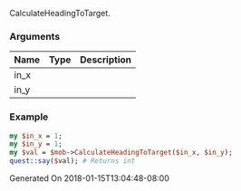 CalculateHeadingToTarget.
### Arguments
**Name**|**Type**|**Description**
:---|:---|:---
in_x||
in_y||

### Example

```perl
my $in_x = 1;
my $in_y = 1;
my $val = $mob->CalculateHeadingToTarget($in_x, $in_y);
quest::say($val); # Returns int
```


Generated On 2018-01-15T13:04:48-08:00
